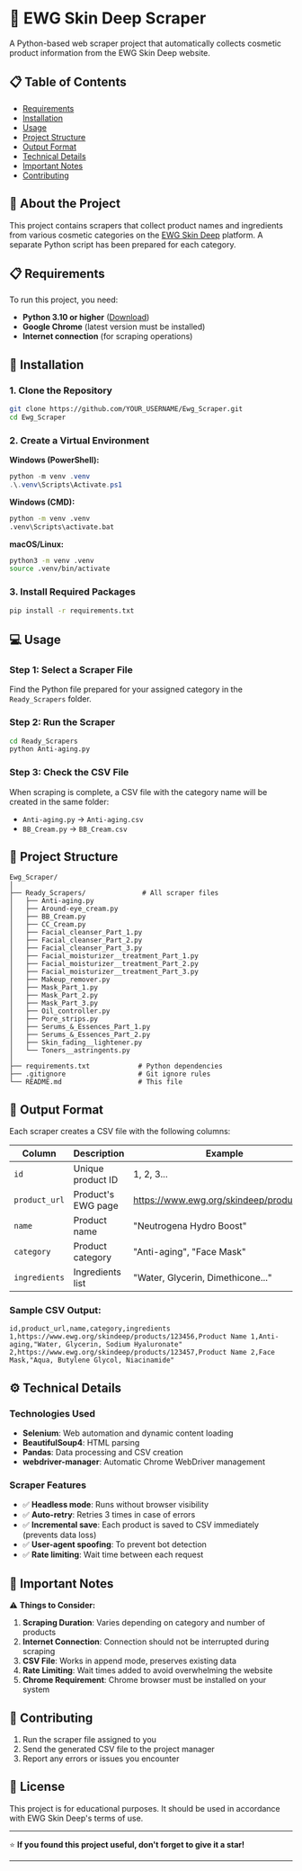 # 🧴 EWG Skin Deep Scraper

A Python-based web scraper project that automatically collects cosmetic product information from the EWG Skin Deep website.

## 📋 Table of Contents

- [Requirements](#-requirements)
- [Installation](#-installation)
- [Usage](#-usage)
- [Project Structure](#-project-structure)
- [Output Format](#-output-format)
- [Technical Details](#️-technical-details)
- [Important Notes](#-important-notes)
- [Contributing](#-contributing)

## 🎯 About the Project

This project contains scrapers that collect product names and ingredients from various cosmetic categories on the [EWG Skin Deep](https://www.ewg.org/skindeep) platform. A separate Python script has been prepared for each category.

## 📋 Requirements

To run this project, you need:

- **Python 3.10 or higher** ([Download](https://www.python.org/downloads/))
- **Google Chrome** (latest version must be installed)
- **Internet connection** (for scraping operations)

## 🚀 Installation

### 1. Clone the Repository

```bash
git clone https://github.com/YOUR_USERNAME/Ewg_Scraper.git
cd Ewg_Scraper
```

### 2. Create a Virtual Environment

**Windows (PowerShell):**
```powershell
python -m venv .venv
.\.venv\Scripts\Activate.ps1
```

**Windows (CMD):**
```cmd
python -m venv .venv
.venv\Scripts\activate.bat
```

**macOS/Linux:**
```bash
python3 -m venv .venv
source .venv/bin/activate
```

### 3. Install Required Packages

```bash
pip install -r requirements.txt
```

## 💻 Usage

### Step 1: Select a Scraper File

Find the Python file prepared for your assigned category in the `Ready_Scrapers` folder.

### Step 2: Run the Scraper

```bash
cd Ready_Scrapers
python Anti-aging.py
```

### Step 3: Check the CSV File

When scraping is complete, a CSV file with the category name will be created in the same folder:
- `Anti-aging.py` → `Anti-aging.csv`
- `BB_Cream.py` → `BB_Cream.csv`

## 📁 Project Structure

```
Ewg_Scraper/
│
├── Ready_Scrapers/              # All scraper files
│   ├── Anti-aging.py           
│   ├── Around-eye_cream.py     
│   ├── BB_Cream.py             
│   ├── CC_Cream.py            
│   ├── Facial_cleanser_Part_1.py
│   ├── Facial_cleanser_Part_2.py
│   ├── Facial_cleanser_Part_3.py
│   ├── Facial_moisturizer__treatment_Part_1.py
│   ├── Facial_moisturizer__treatment_Part_2.py
│   ├── Facial_moisturizer__treatment_Part_3.py
│   ├── Makeup_remover.py
│   ├── Mask_Part_1.py
│   ├── Mask_Part_2.py
│   ├── Mask_Part_3.py
│   ├── Oil_controller.py
│   ├── Pore_strips.py
│   ├── Serums_&_Essences_Part_1.py
│   ├── Serums_&_Essences_Part_2.py
│   ├── Skin_fading__lightener.py
│   └── Toners__astringents.py
│
├── requirements.txt            # Python dependencies
├── .gitignore                  # Git ignore rules
└── README.md                   # This file
```

## 📄 Output Format

Each scraper creates a CSV file with the following columns:

| Column | Description | Example |
|--------|-------------|---------|
| `id` | Unique product ID | 1, 2, 3... |
| `product_url` | Product's EWG page | https://www.ewg.org/skindeep/products/... |
| `name` | Product name | "Neutrogena Hydro Boost" |
| `category` | Product category | "Anti-aging", "Face Mask" |
| `ingredients` | Ingredients list | "Water, Glycerin, Dimethicone..." |

### Sample CSV Output:

```csv
id,product_url,name,category,ingredients
1,https://www.ewg.org/skindeep/products/123456,Product Name 1,Anti-aging,"Water, Glycerin, Sodium Hyaluronate"
2,https://www.ewg.org/skindeep/products/123457,Product Name 2,Face Mask,"Aqua, Butylene Glycol, Niacinamide"
```

## ⚙️ Technical Details

### Technologies Used

- **Selenium**: Web automation and dynamic content loading
- **BeautifulSoup4**: HTML parsing
- **Pandas**: Data processing and CSV creation
- **webdriver-manager**: Automatic Chrome WebDriver management

### Scraper Features

- ✅ **Headless mode**: Runs without browser visibility
- ✅ **Auto-retry**: Retries 3 times in case of errors
- ✅ **Incremental save**: Each product is saved to CSV immediately (prevents data loss)
- ✅ **User-agent spoofing**: To prevent bot detection
- ✅ **Rate limiting**: Wait time between each request


## 📝 Important Notes

⚠️ **Things to Consider:**

1. **Scraping Duration**: Varies depending on category and number of products
2. **Internet Connection**: Connection should not be interrupted during scraping
3. **CSV File**: Works in append mode, preserves existing data
4. **Rate Limiting**: Wait times added to avoid overwhelming the website
5. **Chrome Requirement**: Chrome browser must be installed on your system

## 🤝 Contributing

1. Run the scraper file assigned to you
2. Send the generated CSV file to the project manager
3. Report any errors or issues you encounter


## 📜 License

This project is for educational purposes. It should be used in accordance with EWG Skin Deep's terms of use.

---

⭐ **If you found this project useful, don't forget to give it a star!**

---
